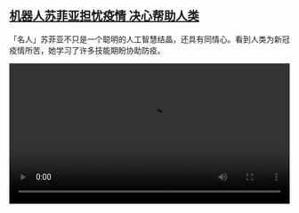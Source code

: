 <!--1611662046000-->
[机器人苏菲亚担忧疫情 决心帮助人类](https://www.dw.com/zh/%E6%9C%BA%E5%99%A8%E4%BA%BA%E8%8B%8F%E8%8F%B2%E4%BA%9A%E6%8B%85%E5%BF%A7%E7%96%AB%E6%83%85%20%E5%86%B3%E5%BF%83%E5%B8%AE%E5%8A%A9%E4%BA%BA%E7%B1%BB/a-56346544)
------

<p>「名人」苏菲亚不只是一个聪明的人工智慧结晶，还具有同情心。看到人类为新冠疫情所苦，她学习了许多技能期盼协助防疫。</small></p><video src="https://tvdownloaddw-a.akamaihd.net/dwtv_video/flv/vdt_zh/2021/bchi210126_001_263edsophia2_sd_sor.mp4" controls style="width:100%"></video>
